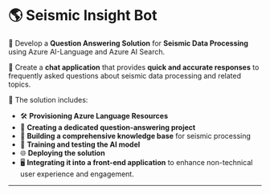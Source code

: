 # 🌎 **Seismic Insight Bot**

🌋 Develop a **Question Answering Solution** for **Seismic Data Processing** using Azure AI-Language and Azure AI Search.

💬 Create a **chat application** that provides **quick and accurate responses** to frequently asked questions about seismic data processing and related topics.

🚀 The solution includes:
  - 🛠️ **Provisioning Azure Language Resources**
  - 📘 **Creating a dedicated question-answering project**
  - 📂 **Building a comprehensive knowledge base** for seismic processing
  - 🧠 **Training and testing the AI model**
  - 🌐 **Deploying the solution**
  - 🖥️ **Integrating it into a front-end application** to enhance non-technical user experience and engagement.

---
